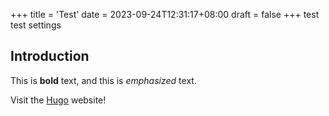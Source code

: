 +++
title = 'Test'
date = 2023-09-24T12:31:17+08:00
draft = false
+++
test test settings

## Introduction

This is **bold** text, and this is *emphasized* text.

Visit the [Hugo](https://gohugo.io) website!
